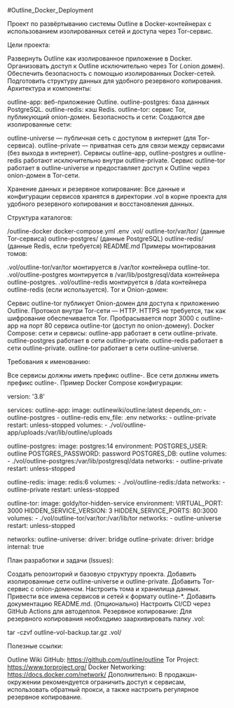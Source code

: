 #Outline_Docker_Deployment

Проект по развёртыванию системы Outline в Docker-контейнерах с использованием изолированных сетей и доступа через Tor-сервис.

Цели проекта:

Развернуть Outline как изолированное приложение в Docker.
Организовать доступ к Outline исключительно через Tor (.onion домен).
Обеспечить безопасность с помощью изолированных Docker-сетей.
Подготовить структуру данных для удобного резервного копирования.
Архитектура и компоненты:

outline-app: веб-приложение Outline.
outline-postgres: база данных PostgreSQL.
outline-redis: кэш Redis.
outline-tor: сервис Tor, публикующий onion-домен.
Безопасность и сети: Создаются две изолированные сети:

outline-universe — публичная сеть с доступом в интернет (для Tor-сервиса).
outline-private — приватная сеть для связи между сервисами (без выхода в интернет).
Сервисы outline-app, outline-postgres и outline-redis работают исключительно внутри outline-private.
Сервис outline-tor работает в outline-universe и предоставляет доступ к Outline через onion-домен в Tor-сети.

Хранение данных и резервное копирование: Все данные и конфигурации сервисов хранятся в директории .vol в корне проекта для удобного резервного копирования и восстановления данных.

Структура каталогов:

/outline-docker
docker-compose.yml
.env
.vol/
outline-tor/var/tor/ (данные Tor-сервиса)
outline-postgres/ (данные PostgreSQL)
outline-redis/ (данные Redis, если требуется)
README.md
Примеры монтирования томов:

.vol/outline-tor/var/tor монтируется в /var/tor контейнера outline-tor.
.vol/outline-postgres монтируется в /var/lib/postgresql/data контейнера outline-postgres.
.vol/outline-redis монтируется в /data контейнера outline-redis (если используется).
Tor и Onion-домен:

Сервис outline-tor публикует Onion-домен для доступа к приложению Outline.
Протокол внутри Tor-сети — HTTP. HTTPS не требуется, так как шифрование обеспечивается Tor.
Пробрасывается порт 3000 с outline-app на порт 80 сервиса outline-tor (доступ по onion-домену).
Docker Compose: сети и сервисы: outline-app работает в сети outline-private.
outline-postgres работает в сети outline-private.
outline-redis работает в сети outline-private.
outline-tor работает в сети outline-universe.

Требования к именованию:

Все сервисы должны иметь префикс outline-.
Все сети должны иметь префикс outline-.
Пример Docker Compose конфигурации:

version: '3.8'

services: outline-app: image: outlinewiki/outline:latest depends_on: - outline-postgres - outline-redis env_file: .env networks: - outline-private restart: unless-stopped volumes: - ./vol/outline-app/uploads:/var/lib/outline/uploads

outline-postgres: image: postgres:14 environment: POSTGRES_USER: outline POSTGRES_PASSWORD: password POSTGRES_DB: outline volumes: - ./vol/outline-postgres:/var/lib/postgresql/data networks: - outline-private restart: unless-stopped

outline-redis: image: redis:6 volumes: - ./vol/outline-redis:/data networks: - outline-private restart: unless-stopped

outline-tor: image: goldy/tor-hidden-service environment: VIRTUAL_PORT: 3000 HIDDEN_SERVICE_VERSION: 3 HIDDEN_SERVICE_PORTS: 80:3000 volumes: - ./vol/outline-tor/var/tor:/var/lib/tor networks: - outline-universe restart: unless-stopped

networks: outline-universe: driver: bridge outline-private: driver: bridge internal: true

План разработки и задачи (Issues):

Создать репозиторий и базовую структуру проекта.
Добавить изолированные сети outline-universe и outline-private.
Добавить Tor-сервис с onion-доменом.
Настроить тома и хранилища данных.
Привести все имена сервисов и сетей к формату outline-*.
Добавить документацию README.md.
(Опционально) Настроить CI/CD через GitHub Actions для автодеплоя.
Резервное копирование: Для резервного копирования необходимо заархивировать папку .vol:

tar -czvf outline-vol-backup.tar.gz .vol/

Полезные ссылки:

Outline Wiki GitHub: https://github.com/outline/outline
Tor Project: https://www.torproject.org/
Docker Networking: https://docs.docker.com/network/
Дополнительно: В продакшн-окружении рекомендуется ограничить доступ к сервисам, использовать обратный прокси, а также настроить регулярное резервное копирование.
